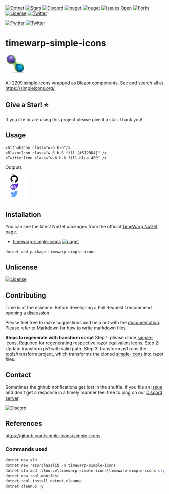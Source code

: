 [![Dotnet](https://img.shields.io/badge/dotnet-6.0-blue)](https://dotnet.microsoft.com)
[![Stars](https://img.shields.io/github/stars/TimeWarpEngineering/timewarp-simple-icons?logo=github)](https://github.com/TimeWarpEngineering/timewarp-simple-icons)
[![Discord](https://img.shields.io/discord/715274085940199487?logo=discord)](https://discord.gg/7F4bS2T)
[![nuget](https://img.shields.io/nuget/v/timewarp-simple-icons?logo=nuget)](https://www.nuget.org/packages/timewarp-simple-icons/)
[![nuget](https://img.shields.io/nuget/dt/timewarp-simple-icons?logo=nuget)](https://www.nuget.org/packages/timewarp-simple-icons/)
[![Issues Open](https://img.shields.io/github/issues/TimeWarpEngineering/timewarp-simple-icons?logo=github)](https://github.com/TimeWarpEngineering/timewarp-simple-icons/issues)
[![Forks](https://img.shields.io/github/forks/TimeWarpEngineering/timewarp-simple-icons)](https://github.com/TimeWarpEngineering/timewarp-simple-icons)
[![License](https://img.shields.io/github/license/TimeWarpEngineering/timewarp-simple-icons?logo=github)](https://unlicense.org)
[![Twitter](https://img.shields.io/twitter/url?style=social&url=https%3A%2F%2Fgithub.com%2FTimeWarpEngineering%2Ftimewarp-simple-icons)](https://twitter.com/intent/tweet?url=https://github.com/TimeWarpEngineering/timewarp-simple-icons)

[![Twitter](https://img.shields.io/twitter/follow/StevenTCramer.svg)](https://twitter.com/intent/follow?screen_name=StevenTCramer)
[![Twitter](https://img.shields.io/twitter/follow/TheFreezeTeam1.svg)](https://twitter.com/intent/follow?screen_name=TheFreezeTeam1)

# timewarp-simple-icons

![TimeWarp Logo](assets/Logo.png)

All 2299 [simple-icons](https://github.com/simple-icons/simple-icons) wrapped as Blazor components.
See and search all at https://simpleicons.org/

## Give a Star! :star:

If you like or are using this project please give it a star. Thank you!

## Usage

```razor
<GithubIcon class="w-6 h-6"/>
<BlazorIcon class="w-6 h-6 fill-[#512BD4]" />
<TwitterIcon class="w-6 h-6 fill-blue-400" />
```

Outputs

![](assets/20220731140539.png)  

## Installation

You can see the latest NuGet packages from the official [TimeWarp NuGet page](https://www.nuget.org/profiles/TimeWarp.Enterprises).

* [timewarp-simple-icons](https://www.nuget.org/packages/timewarp-simple-icons/) [![nuget](https://img.shields.io/nuget/v/timewarp-simple-icons?logo=nuget)](https://www.nuget.org/packages/timewarp-simple-icons/)

```console
dotnet add package timewarp-simple-icons
```

## Unlicense

[![License](https://img.shields.io/github/license/TimeWarpEngineering/timewarp-simple-icons?logo=github)](https://unlicense.org)

## Contributing

Time is of the essence.  Before developing a Pull Request I recommend opening a [discussion](https://github.com/TimeWarpEngineering/timewarp-simple-icons/discussions).

Please feel free to make suggestions and help out with the [documentation](https://timewarpengineering.github.io/timewarp-simple-icons/).
Please refer to [Markdown](http://daringfireball.net/projects/markdown/) for how to write markdown files.

**Steps to regenerate with transform script**
Step 1: please clone [simple-icons](https://github.com/simple-icons/simple-icons), Required for regenerating respective razor equivalent icons.
Step 2: Update transform.ps1 with valid path.
Step 3: transform.ps1 runs the tools/transform project, which transforms the cloned [simple-icons](https://github.com/simple-icons/simple-icons) into razor files.

## Contact

Sometimes the github notifications get lost in the shuffle.  If you file an [issue](https://github.com/TimeWarpEngineering/timewarp-simple-icons/issues) and don't get a response in a timely manner feel free to ping on our [Discord server](https://discord.gg/A55JARGKKP).

[![Discord](https://img.shields.io/discord/715274085940199487?logo=discord)](https://discord.gg/7F4bS2T)

## References

https://github.com/simple-icons/simple-icons

### Commands used

```PowerShell
dotnet new sln
dotnet new razorclasslib -n timewarp-simple-icons
dotnet sln add .\Source\timewarp-simple-icons\timewarp-simple-icons.csproj
dotnet new tool-manifest
dotnet tool install dotnet-cleanup
dotnet cleanup -y
```
